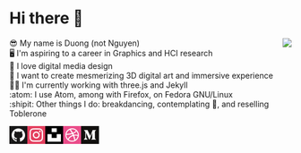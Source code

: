 # Hi there :wave:

<a href="https://www.fsf.org">
	<img align="right" src="https://static.fsf.org/nosvn/images/badges/i-support-fs_gray-bg.png">
</a>

:sunglasses: My name is Duong (not Nguyen)  
:desktop_computer: I'm aspiring to a career in Graphics and HCI research  
:triangular_ruler: I love digital media design  
:night_with_stars: I want to create mesmerizing 3D digital art and immersive
experience  
:man_technologist: I'm currently working with three.js and Jekyll  
:atom: I use Atom, among with Firefox, on Fedora GNU/Linux  
:shipit:  Other things I do: breakdancing, contemplating :thinking:, and
reselling Toblerone

<a href="https://github.com/you-create">
	<img align="left" alt="My GitHub profile" src="img/icons/github.png">
</a>
<a href="https://www.instagram.com/thechonkypenguin">
	<img align="left" alt="My Instagram profile" src="img/icons/instagram.png">
</a>
<a href="https://unsplash.com/@you_create">
	<img align="left" alt="My Unsplash profile" src="img/icons/unsplash.png">
</a>
<a href="https://dribbble.com/you_create">
	<img align="left" alt="My Dribbble profile" src="img/icons/dribbble.png">
</a>
<a href="https://medium.com/@you_create">
	<img align="left" alt="My Medium profile" src="img/icons/medium.png">
</a>

<br/><br/>

[github]: https://github.com/you-create
[dribbble]: https://dribbble.com/you_create
[unsplash]: https://unsplash.com/@you_create
[medium]: https://medium.com/@you_create
[openprocessing]: https://www.openprocessing.org/user/206009
[instagram]: https://www.instagram.com/you_create.designs
